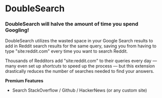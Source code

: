 # DoubleSearch

### DoubleSearch will halve the amount of time you spend Googling!


DoubleSearch utilizes the wasted space in your Google Search results to add in Reddit search results for the same query, saving you from having to type "site:reddit.com" every time you want to search Reddit.

Thousands of Redditors add "site:reddit.com" to their queries every day — many even set up _shortcuts_ to speed up the process — but this extension drastically reduces the number of searches needed to find your answers.

**Premium Features**
- Search StackOverflow / Github / HackerNews (or any custom site)